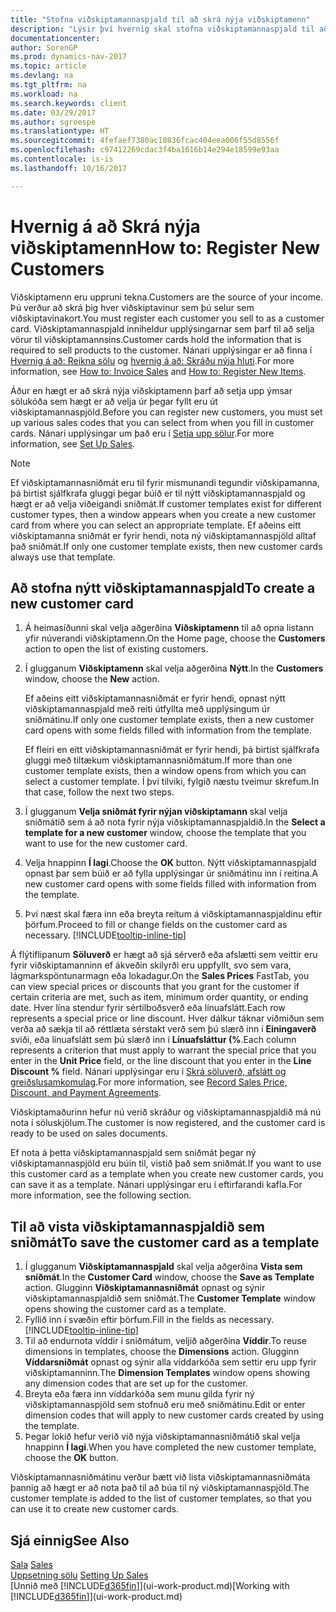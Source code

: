 ```yaml
---
title: "Stofna viðskiptamannaspjald til að skrá nýja viðskiptamenn"
description: "Lýsir því hvernig skal stofna viðskiptamannaspjald til að skrá upplýsingar um alla nýja viðskiptamenn eða biðlara sem selt er til."
documentationcenter: 
author: SorenGP
ms.prod: dynamics-nav-2017
ms.topic: article
ms.devlang: na
ms.tgt_pltfrm: na
ms.workload: na
ms.search.keywords: client
ms.date: 03/29/2017
ms.author: sgroespe
ms.translationtype: HT
ms.sourcegitcommit: 4fefaef7380ac10836fcac404eea006f55d8556f
ms.openlocfilehash: c97412269cdac3f4ba1616b14e294e18599e93aa
ms.contentlocale: is-is
ms.lasthandoff: 10/16/2017

---
```

# <a name="how-to-register-new-customers"></a><span data-ttu-id="bffe1-103">Hvernig á að Skrá nýja viðskiptamenn</span><span class="sxs-lookup"><span data-stu-id="bffe1-103">How to: Register New Customers</span></span>
<span data-ttu-id="bffe1-104">Viðskiptamenn eru uppruni tekna.</span><span class="sxs-lookup"><span data-stu-id="bffe1-104">Customers are the source of your income.</span></span> <span data-ttu-id="bffe1-105">Þú verður að skrá þig hver viðskiptavinur sem þú selur sem viðskiptavinakort.</span><span class="sxs-lookup"><span data-stu-id="bffe1-105">You must register each customer you sell to as a customer card.</span></span> <span data-ttu-id="bffe1-106">Viðskiptamannaspjald inniheldur upplýsingarnar sem þarf til að selja vörur til viðskiptamannsins.</span><span class="sxs-lookup"><span data-stu-id="bffe1-106">Customer cards hold the information that is required to sell products to the customer.</span></span> <span data-ttu-id="bffe1-107">Nánari upplýsingar er að finna í [Hvernig á að: Reikna sölu](sales-how-invoice-sales.md) og [hvernig á að: Skráðu nýja hluti](inventory-how-register-new-items.md).</span><span class="sxs-lookup"><span data-stu-id="bffe1-107">For more information, see [How to: Invoice Sales](sales-how-invoice-sales.md) and [How to: Register New Items](inventory-how-register-new-items.md).</span></span>  

<span data-ttu-id="bffe1-108">Áður en hægt er að skrá nýja viðskiptamenn þarf að setja upp ýmsar sölukóða sem hægt er að velja úr þegar fyllt eru út viðskiptamannaspjöld.</span><span class="sxs-lookup"><span data-stu-id="bffe1-108">Before you can register new customers, you must set up various sales codes that you can select from when you fill in customer cards.</span></span> <span data-ttu-id="bffe1-109">Nánari upplýsingar um það eru í [Setja upp sölur](sales-setup-sales.md).</span><span class="sxs-lookup"><span data-stu-id="bffe1-109">For more information, see [Set Up Sales](sales-setup-sales.md).</span></span>

> [!NOTE]  
>   <span data-ttu-id="bffe1-110">Ef viðskiptamannasniðmát eru til fyrir mismunandi tegundir viðskipamanna, þá birtist sjálfkrafa gluggi þegar búið er til nýtt viðskiptamannaspjald og hægt er að velja viðeigandi sniðmát.</span><span class="sxs-lookup"><span data-stu-id="bffe1-110">If customer templates exist for different customer types, then a window appears when you create a new customer card from where you can select an appropriate template.</span></span> <span data-ttu-id="bffe1-111">Ef aðeins eitt viðskiptamanna sniðmát er fyrir hendi, nota ný viðskiptamannaspjöld alltaf það sniðmát.</span><span class="sxs-lookup"><span data-stu-id="bffe1-111">If only one customer template exists, then new customer cards always use that template.</span></span>

## <a name="to-create-a-new-customer-card"></a><span data-ttu-id="bffe1-112">Að stofna nýtt viðskiptamannaspjald</span><span class="sxs-lookup"><span data-stu-id="bffe1-112">To create a new customer card</span></span>
1. <span data-ttu-id="bffe1-113">Á heimasíðunni skal velja aðgerðina **Viðskiptamenn** til að opna listann yfir núverandi viðskiptamenn.</span><span class="sxs-lookup"><span data-stu-id="bffe1-113">On the Home page, choose the **Customers** action to open the list of existing customers.</span></span>  
2. <span data-ttu-id="bffe1-114">Í glugganum **Viðskiptamenn** skal velja aðgerðina **Nýtt**.</span><span class="sxs-lookup"><span data-stu-id="bffe1-114">In the **Customers** window, choose the **New** action.</span></span>

    <span data-ttu-id="bffe1-115">Ef aðeins eitt viðskiptamannasniðmát er fyrir hendi, opnast nýtt viðskiptamannaspjald með reiti útfyllta með upplýsingum úr sniðmátinu.</span><span class="sxs-lookup"><span data-stu-id="bffe1-115">If only one customer template exists, then a new customer card opens with some fields filled with information from the template.</span></span>

    <span data-ttu-id="bffe1-116">Ef fleiri en eitt viðskiptamannasniðmát er fyrir hendi, þá birtist sjálfkrafa gluggi með tiltækum viðskiptamannasniðmátum.</span><span class="sxs-lookup"><span data-stu-id="bffe1-116">If more than one customer template exists, then a window opens from which you can select a customer template.</span></span> <span data-ttu-id="bffe1-117">Í því tilviki, fylgið næstu tveimur skrefum.</span><span class="sxs-lookup"><span data-stu-id="bffe1-117">In that case, follow the next two steps.</span></span>
3. <span data-ttu-id="bffe1-118">Í glugganum **Velja sniðmát fyrir nýjan viðskiptamann** skal velja sniðmátið sem á að nota fyrir nýja viðskiptamannaspjaldið.</span><span class="sxs-lookup"><span data-stu-id="bffe1-118">In the **Select a template for a new customer** window, choose the template that you want to use for the new customer card.</span></span>
4. <span data-ttu-id="bffe1-119">Velja hnappinn **Í lagi**.</span><span class="sxs-lookup"><span data-stu-id="bffe1-119">Choose the **OK** button.</span></span> <span data-ttu-id="bffe1-120">Nýtt viðskiptamannaspjald opnast þar sem búið er að fylla upplýsingar úr sniðmátinu inn í reitina.</span><span class="sxs-lookup"><span data-stu-id="bffe1-120">A new customer card opens with some fields filled with information from the template.</span></span>  
5. <span data-ttu-id="bffe1-121">Því næst skal færa inn eða breyta reitum á viðskiptamannaspjaldinu eftir þörfum.</span><span class="sxs-lookup"><span data-stu-id="bffe1-121">Proceed to fill or change fields on the customer card as necessary.</span></span> [!INCLUDE[tooltip-inline-tip](includes/tooltip-inline-tip_md.md)]

<span data-ttu-id="bffe1-122">Á flýtiflipanum **Söluverð** er hægt að sjá sérverð eða afslætti sem veittir eru fyrir viðskiptamanninn ef ákveðin skilyrði eru uppfyllt, svo sem vara, lágmarkspöntunarmagn eða lokadagur.</span><span class="sxs-lookup"><span data-stu-id="bffe1-122">On the **Sales Prices** FastTab, you can view special prices or discounts that you grant for the customer if certain criteria are met, such as item, minimum order quantity, or ending date.</span></span> <span data-ttu-id="bffe1-123">Hver lína stendur fyrir sértilboðsverð eða línuafslátt.</span><span class="sxs-lookup"><span data-stu-id="bffe1-123">Each row represents a special price or line discount.</span></span> <span data-ttu-id="bffe1-124">Hver dálkur táknar viðmiðun sem verða að sækja til að réttlæta sérstakt verð sem þú slærð inn í **Einingaverð** sviði, eða línuafslátt sem þú slærð inn í **Línuafsláttur (%**.</span><span class="sxs-lookup"><span data-stu-id="bffe1-124">Each column represents a criterion that must apply to warrant the special price that you enter in the **Unit Price** field, or the line discount that you enter in the **Line Discount %** field.</span></span> <span data-ttu-id="bffe1-125">Nánari upplýsingar eru í [Skrá söluverð, afslátt og greiðslusamkomulag](sales-how-record-sales-price-discount-payment-agreements.md).</span><span class="sxs-lookup"><span data-stu-id="bffe1-125">For more information, see [Record Sales Price, Discount, and Payment Agreements](sales-how-record-sales-price-discount-payment-agreements.md).</span></span>

<span data-ttu-id="bffe1-126">Viðskiptamaðurinn hefur nú verið skráður og viðskiptamannaspjaldið má nú nota í söluskjölum.</span><span class="sxs-lookup"><span data-stu-id="bffe1-126">The customer is now registered, and the customer card is ready to be used on sales documents.</span></span>

<span data-ttu-id="bffe1-127">Ef nota á þetta viðskiptamannaspjald sem sniðmát þegar ný viðskiptamannaspjöld eru búin til, vistið það sem sniðmát.</span><span class="sxs-lookup"><span data-stu-id="bffe1-127">If you want to use this customer card as a template when you create new customer cards, you can save it as a template.</span></span> <span data-ttu-id="bffe1-128">Nánari upplýsingar eru í eftirfarandi kafla.</span><span class="sxs-lookup"><span data-stu-id="bffe1-128">For more information, see the following section.</span></span>

## <a name="to-save-the-customer-card-as-a-template"></a><span data-ttu-id="bffe1-129">Til að vista viðskiptamannaspjaldið sem sniðmát</span><span class="sxs-lookup"><span data-stu-id="bffe1-129">To save the customer card as a template</span></span>
1. <span data-ttu-id="bffe1-130">Í glugganum **Viðskiptamannaspjald** skal velja aðgerðina **Vista sem sniðmát**.</span><span class="sxs-lookup"><span data-stu-id="bffe1-130">In the **Customer Card** window, choose the **Save as Template** action.</span></span> <span data-ttu-id="bffe1-131">Glugginn **Viðskiptamannasniðmát** opnast og sýnir viðskiptamannaspjaldið sem sniðmát.</span><span class="sxs-lookup"><span data-stu-id="bffe1-131">The **Customer Template** window opens showing the customer card as a template.</span></span>
2. <span data-ttu-id="bffe1-132">Fyllið inn í svæðin eftir þörfum.</span><span class="sxs-lookup"><span data-stu-id="bffe1-132">Fill in the fields as necessary.</span></span> [!INCLUDE[tooltip-inline-tip](includes/tooltip-inline-tip_md.md)]
3. <span data-ttu-id="bffe1-133">Til að endurnota víddir í sniðmátum, veljið aðgerðina **Víddir**.</span><span class="sxs-lookup"><span data-stu-id="bffe1-133">To reuse dimensions in templates, choose the **Dimensions** action.</span></span> <span data-ttu-id="bffe1-134">Glugginn **Víddarsniðmát** opnast og sýnir alla víddarkóða sem settir eru upp fyrir viðskiptamanninn.</span><span class="sxs-lookup"><span data-stu-id="bffe1-134">The **Dimension Templates** window opens showing any dimension codes that are set up for the customer.</span></span>
4. <span data-ttu-id="bffe1-135">Breyta eða færa inn víddarkóða sem munu gilda fyrir ný viðskiptamannaspjöld sem stofnuð eru með sniðmátinu.</span><span class="sxs-lookup"><span data-stu-id="bffe1-135">Edit or enter dimension codes that will apply to new customer cards created by using the template.</span></span>  
5. <span data-ttu-id="bffe1-136">Þegar lokið hefur verið við nýja viðskiptamannasniðmátið skal velja hnappinn **Í lagi**.</span><span class="sxs-lookup"><span data-stu-id="bffe1-136">When you have completed the new customer template, choose the **OK** button.</span></span>

<span data-ttu-id="bffe1-137">Viðskiptamannasniðmátinu verður bætt við lista viðskiptamannasniðmáta þannig að hægt er að nota það til að búa til ný viðskiptamannaspjöld.</span><span class="sxs-lookup"><span data-stu-id="bffe1-137">The customer template is added to the list of customer templates, so that you can use it to create new customer cards.</span></span>

## <a name="see-also"></a><span data-ttu-id="bffe1-138">Sjá einnig</span><span class="sxs-lookup"><span data-stu-id="bffe1-138">See Also</span></span>
<span data-ttu-id="bffe1-139">[Sala](sales-manage-sales.md)  </span><span class="sxs-lookup"><span data-stu-id="bffe1-139">[Sales](sales-manage-sales.md)  </span></span>  
<span data-ttu-id="bffe1-140">[Uppsetning sölu](sales-setup-sales.md)  </span><span class="sxs-lookup"><span data-stu-id="bffe1-140">[Setting Up Sales](sales-setup-sales.md)  </span></span>  
<span data-ttu-id="bffe1-141">[Unnið með [!INCLUDE[d365fin](includes/d365fin_md.md)]](ui-work-product.md)</span><span class="sxs-lookup"><span data-stu-id="bffe1-141">[Working with [!INCLUDE[d365fin](includes/d365fin_md.md)]](ui-work-product.md)</span></span>

